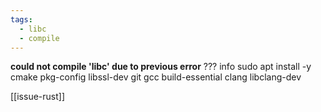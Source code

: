 ```yaml
---
tags:
  - libc
  - compile
---
```



**could not compile 'libc' due to previous error**
??? info
    sudo apt install -y cmake pkg-config libssl-dev git gcc build-essential clang libclang-dev


[[issue-rust]]